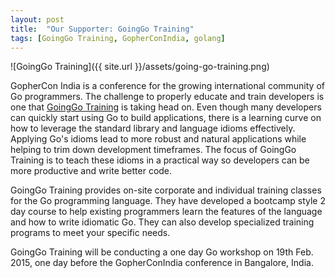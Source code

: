 ```yaml
---
layout: post
title:  "Our Supporter: GoingGo Training"
tags: [GoingGo Training, GopherConIndia, golang]
---
```


![GoingGo Training]({{ site.url }}/assets/going-go-training.png) 

GopherCon India is a conference for the growing international community of Go programmers. The challenge to properly educate and train developers is one that [GoingGo Training](http://www.goinggotraining.net/) is taking head on. Even though many developers can quickly start using Go to build applications, there is a learning curve on how to leverage the standard library and language idioms effectively. Applying Go's idioms lead to more robust and natural applications while helping to trim down development timeframes. The focus of GoingGo Training is to teach these idioms in a practical way so developers can be more productive and write better code.

GoingGo Training provides on-site corporate and individual training classes for the Go programming language. They have developed a bootcamp style 2 day course to help existing programmers learn the features of the language and how to write idiomatic Go. They can also develop specialized training programs to meet your specific needs.

GoingGo Training will be conducting a one day Go workshop on 19th Feb. 2015, one day before the GopherConIndia conference in Bangalore, India.

